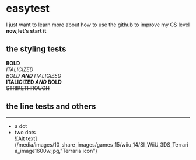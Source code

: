 # easytest

I just want to learn more about how to use the github to improve my CS level  
**now,let's start it**  

## the styling tests

**BOLD**  
_ITALICIZED_  
_BOLD **AND** ITALICIZED_  
**ITALICIZED _AND_ BOLD**  
~~STRIKETHROUGH~~  

## the line tests and others

----

- a dot  
- two dots  
![Alt text](/media/images/10_share_images/games_15/wiiu_14/SI_WiiU_3DS_Terraria_image1600w.jpg,"Terraria icon")
